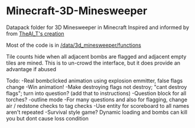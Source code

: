 # Minecraft-3D-Minesweeper
Datapack folder for 3D Minesweeper in Minecraft
Inspired and informed by from [TheAl_T's creation](https://www.planetminecraft.com/project/3d-minesweeper-in-minecraft-3298593/)

Most of the code is in [/data/3d_minesweeper/functions](/data/3d_minesweeper/functions)

Tile counts hide when all adjacent bombs are flagged and adjacent empty tiles are mined. This is to un-crowd the interface, but it does provide an advantage if abused

Todo:
-Real bombclicked animation using explosion emmitter, false flags change
-Win animation!
-Make destroying flags not destroy; "cant destroy flags"; turn into question? (add that to instructions)
-Question block for all torches?
-outline mode
-For many questions and also for flagging, change air / redstone checks to tag checks
-Use entity for scoreboard to all names aren't repeated
-Survival style game? Dynamic loading and bombs can kill you but dont cause loss condition
